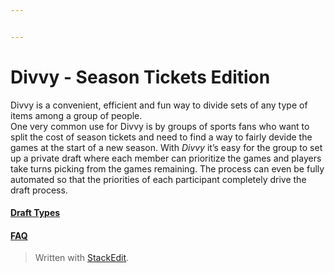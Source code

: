 ```yaml
---


---
```


<h1 id="divvy---season-tickets-edition">Divvy - Season Tickets Edition</h1>
<p>Divvy is a convenient, efficient and fun way to divide sets of any type of items among a group of people.<br>
One very common use for Divvy is by  groups of sports fans who want to split the cost of season tickets and need to find a way to fairly devide the games at the start of a new season.   With <em>Divvy</em> it’s easy for the group to set up a private draft where each member can prioritize the games and players take turns picking from the games remaining. The process can even be fully automated so that the priorities of each participant completely drive the draft process.</p>
<h4 id="draft-types"><a href="draft_type..md">Draft Types</a></h4>
<h4 id="faq"><a href="faq">FAQ</a></h4>
<blockquote>
<p>Written with <a href="https://stackedit.io/">StackEdit</a>.</p>
</blockquote>

